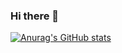 ### Hi there 👋

[![Anurag's GitHub stats](https://github-readme-stats.vercel.app/api?username=lorepas&count_private=true&show_icons=true&theme=merko)](https://github.com/anuraghazra/github-readme-stats)

<!--
**lorepas/lorepas** is a ✨ _special_ ✨ repository because its `README.md` (this file) appears on your GitHub profile.

Here are some ideas to get you started:

- 🔭 I’m currently working on ...
- 🌱 I’m currently learning ...
- 👯 I’m looking to collaborate on ...
- 🤔 I’m looking for help with ...
- 💬 Ask me about ...
- 📫 How to reach me: ...
- 😄 Pronouns: ...
- ⚡ Fun fact: ...
-->
